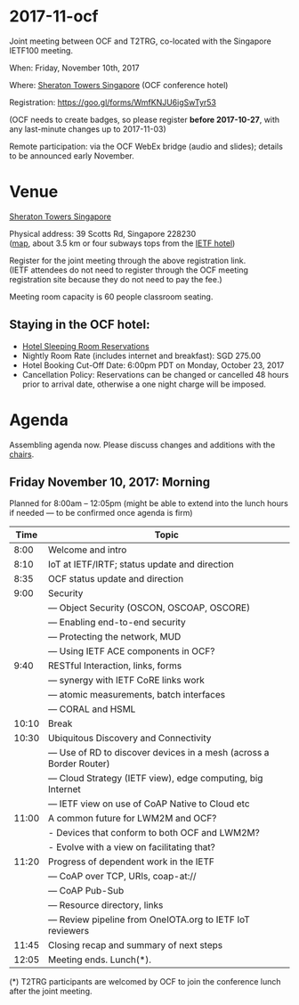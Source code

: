 # 2017-11-ocf
Joint meeting between OCF and T2TRG, co-located with the Singapore IETF100 meeting.

When: Friday, November 10th, 2017

Where: [Sheraton Towers Singapore](http://www.sheratonsingapore.com/) (OCF conference hotel)

Registration: <https://goo.gl/forms/WmfKNJU6igSwTyr53>

(OCF needs to create badges, so please register **before 2017-10-27**,
with any last-minute changes up to 2017-11-03)

Remote participation: via the OCF WebEx bridge (audio and slides);
details to be announced early November.

# Venue

[Sheraton Towers Singapore](http://www.sheratonsingapore.com/)

Physical address: 39 Scotts Rd, Singapore 228230  
([map](https://goo.gl/maps/yE5Ae6XjNXD2), about 3.5 km or four subways
tops from the [IETF hotel](https://goo.gl/maps/KkfGBnJJ5tL2))

Register for the joint meeting through the above registration link.  
(IETF attendees do not need to register through the OCF meeting
registration site because they do not need to pay the fee.)

Meeting room capacity is 60 people classroom seating.

## Staying in the OCF hotel:

* [Hotel Sleeping Room Reservations](https://www.starwoodmeeting.com/events/start.action?id=1705302600&key=16BB8AA0)
* Nightly Room Rate (includes internet and breakfast): SGD 275.00
* Hotel Booking Cut-Off Date: 6:00pm PDT on Monday, October 23, 2017
* Cancellation Policy: Reservations can be changed or cancelled 48 hours prior to arrival date, otherwise a one night charge will be imposed.

# Agenda

Assembling agenda now.  Please discuss changes and additions with the [chairs](mailto:t2trg-chairs@irtf.org).

## Friday November 10, 2017: Morning

Planned for 8:00am – 12:05pm (might be able to extend into the lunch
hours if needed — to be confirmed once agenda is firm)

|  Time | Topic                                                              |
|-------|--------------------------------------------------------------------|
|  8:00 | Welcome and intro                                                  |
|  8:10 | IoT at IETF/IRTF; status update and direction                      |
|  8:35 | OCF status update and direction                                    |
|  9:00 | Security                                                           |
|       | — Object Security (OSCON, OSCOAP, OSCORE)                          |
|       | — Enabling end-to-end security                                     |
|       | — Protecting the network, MUD                                      |
|       | — Using IETF ACE components in OCF?                                |
|  9:40 | RESTful Interaction, links, forms                                  |
|       | — synergy with IETF CoRE links work                                |
|       | — atomic measurements, batch interfaces                            |
|       | — CORAL and HSML                                                   |
| 10:10 | Break                                                              |
| 10:30 | Ubiquitous Discovery and Connectivity                              |
|       | — Use of RD to discover devices in a mesh (across a Border Router) |
|       | — Cloud Strategy (IETF view), edge computing, big Internet         |
|       | — IETF view on use of CoAP Native to Cloud etc                     |
| 11:00 | A common future for LWM2M and OCF?                                 |
|       | - Devices that conform to both OCF and LWM2M?                      |
|       | - Evolve with a view on facilitating that?                         |
| 11:20 | Progress of dependent work in the IETF                             |
|       | — CoAP over TCP, URIs, coap-at://                                  |
|       | — CoAP Pub-Sub                                                     |
|       | — Resource directory, links                                        |
|       | — Review pipeline from OneIOTA.org to IETF IoT reviewers           |
| 11:45 | Closing recap and summary of next steps                            |
| 12:05 | Meeting ends. Lunch(*).                                            |

(*) T2TRG participants are welcomed by OCF to join the conference
lunch after the joint meeting.
